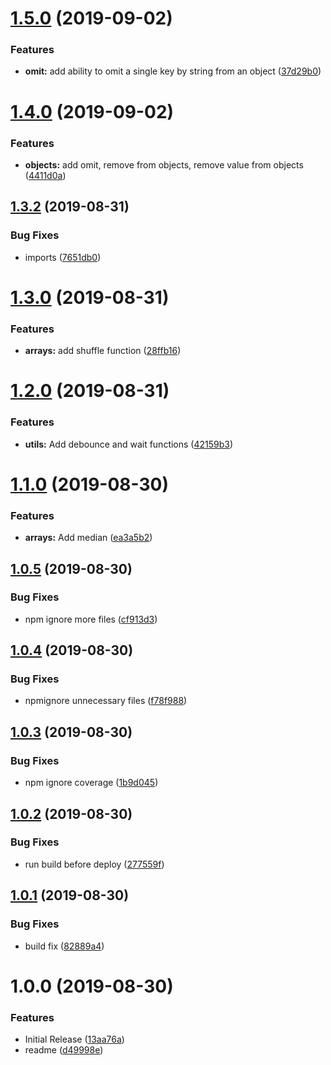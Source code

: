 # [1.5.0](https://github.com/JasonMatthewsDev/fjsutils/compare/v1.4.0...v1.5.0) (2019-09-02)


### Features

* **omit:** add ability to omit a single key by string from an object ([37d29b0](https://github.com/JasonMatthewsDev/fjsutils/commit/37d29b0))

# [1.4.0](https://github.com/JasonMatthewsDev/fjsutils/compare/v1.3.2...v1.4.0) (2019-09-02)


### Features

* **objects:** add omit, remove from objects, remove value from objects ([4411d0a](https://github.com/JasonMatthewsDev/fjsutils/commit/4411d0a))

## [1.3.2](https://github.com/JasonMatthewsDev/fjsutils/compare/v1.3.1...v1.3.2) (2019-08-31)


### Bug Fixes

* imports ([7651db0](https://github.com/JasonMatthewsDev/fjsutils/commit/7651db0))

# [1.3.0](https://github.com/JasonMatthewsDev/fjsutils/compare/v1.2.0...v1.3.0) (2019-08-31)


### Features

* **arrays:** add shuffle function ([28ffb16](https://github.com/JasonMatthewsDev/fjsutils/commit/28ffb16))

# [1.2.0](https://github.com/JasonMatthewsDev/fjsutils/compare/v1.1.0...v1.2.0) (2019-08-31)


### Features

* **utils:** Add debounce and wait functions ([42159b3](https://github.com/JasonMatthewsDev/fjsutils/commit/42159b3))

# [1.1.0](https://github.com/JasonMatthewsDev/fjsutils/compare/v1.0.5...v1.1.0) (2019-08-30)


### Features

* **arrays:** Add median ([ea3a5b2](https://github.com/JasonMatthewsDev/fjsutils/commit/ea3a5b2))

## [1.0.5](https://github.com/JasonMatthewsDev/fjsutils/compare/v1.0.4...v1.0.5) (2019-08-30)


### Bug Fixes

* npm ignore more files ([cf913d3](https://github.com/JasonMatthewsDev/fjsutils/commit/cf913d3))

## [1.0.4](https://github.com/JasonMatthewsDev/fjsutils/compare/v1.0.3...v1.0.4) (2019-08-30)


### Bug Fixes

* npmignore unnecessary files ([f78f988](https://github.com/JasonMatthewsDev/fjsutils/commit/f78f988))

## [1.0.3](https://github.com/JasonMatthewsDev/fjsutils/compare/v1.0.2...v1.0.3) (2019-08-30)


### Bug Fixes

* npm ignore coverage ([1b9d045](https://github.com/JasonMatthewsDev/fjsutils/commit/1b9d045))

## [1.0.2](https://github.com/JasonMatthewsDev/fjsutils/compare/v1.0.1...v1.0.2) (2019-08-30)


### Bug Fixes

* run build before deploy ([277559f](https://github.com/JasonMatthewsDev/fjsutils/commit/277559f))

## [1.0.1](https://github.com/JasonMatthewsDev/fjsutils/compare/v1.0.0...v1.0.1) (2019-08-30)


### Bug Fixes

* build fix ([82889a4](https://github.com/JasonMatthewsDev/fjsutils/commit/82889a4))

# 1.0.0 (2019-08-30)


### Features

* Initial Release ([13aa76a](https://github.com/JasonMatthewsDev/fjsutils/commit/13aa76a))
* readme ([d49998e](https://github.com/JasonMatthewsDev/fjsutils/commit/d49998e))
